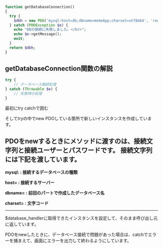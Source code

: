 ```php
function getDatabaseConnection()
{
  try {
    $dbh = new PDO('mysql:host=db;dbname=memoApp;charset=utf8mb4', 'root', 'password');
  } catch (PDOException $e) {
    echo "DBの接続に失敗しました。</br>";
    echo $e->getMessage();
    exit;
  }
  return $dbh;
}
```

## getDatabaseConnection関数の解説
```php
try {
    // データベース接続処理
} catch (Throwable $e) {
    // 失敗時の処理
}
```
最初にtry catchで囲む

そしてtryの中でnew PDOしている箇所で新しいインスタンスを作成しています。

PDOをnewするときにメソッドに渡すのは、接続文字列と接続ユーザーとパスワードです。
接続文字列には下記を渡しています。
-------------------------------------------------------------------------------
**mysql: : 接続するデータベースの種類**

**host= : 接続するサーバー**

**dbname= : 前回のパートで作成したデータベース名**

**charset= : 文字コード**

-------------------------------------------------------------------------------
$database_handlerに取得できたインスタンスを設定して、そのまま呼び出し元に返しています。

PDOをnewしたときに、データベース接続で問題があった場合は、catchでエラーを捕まえて、画面にエラーを出力して終わるようにしています。
